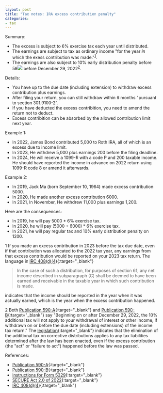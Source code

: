 ```yaml
---
layout: post
title: "Tax notes: IRA excess contribution penalty"
categories:
- tax
---
```


Summary:

- The excess is subject to 6% exercise tax each year until distributed.
- The earnings are subject to tax as ordinary income "for the year
_in_ which the exess contribution was made."<sup>[1](#fn1)</sup>.
- The earnings are also subject to 10% early distribution penalty before 59<img src="https://latex.codecogs.com/svg.latex?\tiny\frac{1}{2}"> before December 29, 2022<sup>[2](#fn2)</sup>.

Details:

- You have up to the due date (including extension) to withdraw excess contribution plus earnings.
- After filing your return, you can still withdraw within 6 months "pursuant to section 301.9100-2".
- If you have deducted the excess contribition, you need to amend the return not to deduct.
- Excess contribition can be absorbed by the allowed contribution limit next year.

Example 1:

- In 2022, James Bond contributed 5,000 to Roth IRA, all of which is an excess due to income limit.
- In 2023, He withdrew 5,000 plus earnings 200 before the filing deadline.
- In 2024, He will receive a 1099-R with a code P and 200 taxable income. He should have reported the income in advance on 2022 return using 1099-R code 8 or amend it afterwards.

Example 2:

- In 2019, Jack Ma (born September 10, 1964) made excess contribution 5000.
- In 2020, He made another excess contribution 6000.
- In 2021, In November, He withdrew 11,000 plus earnings 1,200.

Here are the consequences:

- In 2019, he will pay 5000 * 6% exercise tax.
- In 2020, he will pay (5000 + 6000) * 6% exercise tax.
- In 2021, he will pay regular tax and 10% early distribution penalty on 1200.

<a name="fn1">1</a> 
If you made an excess
contribution in 2023 before the tax due date, even if that contribution was allocated to
the 2022 tax year, any earnings from that excess contribution would
be reported on your 2023 tax return. The language in [IRC 408(d)(4)][irc]{:target="_blank"}

>In the case of such a distribution, for purposes of section 61, any
>net income described in subparagraph (C) shall be deemed to have
>been earned and receivable in the taxable year in which such
>contribution is made.

indicates
that the income should be reported in the year when it was
actually earned, which is the year when the excess contribution happened.

<a name="fn2">2</a> Both [Publication 590-A][590a]{:target="_blank"}
and [Publication 590-B][590b]{:target="_blank"}
say "Beginning on or after December 29, 2022, the 10% additional tax will not apply to your withdrawal of interest or other income, if withdrawn on or before the due date (including extensions) of the income tax return."
The [legislation][secure]{:target="_blank"}
indicates that the elimination of the additional tax on corrective distributions applies to any tax liabilities determined after the law has been enacted, even if the excess contribution (the "act" or "failure to act") happened before the law was passed.

References: 
- [Publication 590-A][590a]{:target="_blank"}
- [Publication 590-B][590b]{:target="_blank"}
- [Instructions for Form 5329][i5329]{:target="_blank"}
- [SECURE Act 2.0 of 2022][secure]{:target="_blank"}
- [IRC 408(d)(4)][irc]{:target="_blank"}

[590a]: https://www.irs.gov/pub/irs-pdf/p590a.pdf
[590b]: https://www.irs.gov/pub/irs-pdf/p590b.pdf
[i5329]: https://www.irs.gov/pub/irs-pdf/i5329.pdf
[secure]: https://www.congress.gov/bill/117th-congress/house-bill/2617/text
[irc]: https://www.taxnotes.com/research/federal/usc26/408
